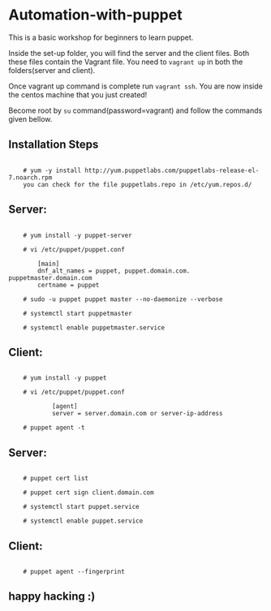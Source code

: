 # Automation-with-puppet
This is a basic workshop for beginners to learn puppet. 

Inside the set-up folder, you will find the server and the client files. Both these files
contain the Vagrant file. You need to `vagrant up` in both the folders(server and client). 

Once vagrant up command is complete run `vagrant ssh`. You are now inside the centos machine
that you just created! 

Become root by `su` command(password=vagrant) and follow the commands given bellow.

## Installation Steps
~~~

	# yum -y install http://yum.puppetlabs.com/puppetlabs-release-el-7.noarch.rpm
	you can check for the file puppetlabs.repo in /etc/yum.repos.d/

~~~

## Server:
~~~

	# yum install -y puppet-server

	# vi /etc/puppet/puppet.conf
			
		[main]
		dnf_alt_names = puppet, puppet.domain.com. puppetmaster.domain.com
		certname = puppet
	
	# sudo -u puppet puppet master --no-daemonize --verbose

	# systemctl start puppetmaster

	# systemctl enable puppetmaster.service
~~~

## Client:
~~~

	# yum install -y puppet

	# vi /etc/puppet/puppet.conf

			[agent]
			server = server.domain.com or server-ip-address

	# puppet agent -t
~~~

## Server:
~~~

	# puppet cert list

	# puppet cert sign client.domain.com

	# systemctl start puppet.service

	# systemctl enable puppet.service

~~~
## Client:
~~~

	# puppet agent --fingerprint

~~~

## happy hacking :)
